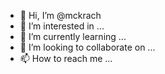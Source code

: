 - 👋 Hi, I’m @mckrach
- 👀 I’m interested in ...
- 🌱 I’m currently learning ...
- 💞️ I’m looking to collaborate on ...
- 📫 How to reach me ...

<!---
mckrach/mckrach is a ✨ special ✨ repository because its `README.md` (this file) appears on your GitHub profile.
You can click the Preview link to take a look at your changes.
--->
